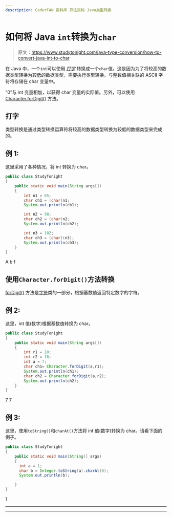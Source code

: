```yaml
---
description: CoderFAN 资料库 算法资料 Java类型转换
---
```


# 如何将 Java `int`转换为`char`

> 原文：<https://www.studytonight.com/java-type-conversion/how-to-convert-java-int-to-char>

在 Java 中，一个`int`可以使用 [*打字*](https://www.studytonight.com/java/type-casting-in-java.php) 转换成一个`char`值。这是因为为了将较高的数据类型转换为较低的数据类型，需要执行类型转换。与整数值相关联的 ASCII 字符将存储在 char 变量中。

“0”与 int 变量相加，以获得 char 变量的实际值。另外，可以使用 [Character.forDigit()](https://www.studytonight.com/java-wrapper-class/java-character-fordigit-method) 方法。

## 打字

类型转换是通过类型转换运算符将较高的数据类型转换为较低的数据类型来完成的。

## 例 1:

这里采用了各种情况，将 int 转换为 char。

```java
public class StudyTonight
{  
	public static void main(String args[])
	{  
		int n1 = 65;  
		char ch1 = (char)n1;  
		System.out.println(ch1);  

		int n2 = 98;    
		char ch2 = (char)n2;   
		System.out.println(ch2); 

		int n3 = 102;    
		char ch3 = (char)(n3);  
		System.out.println(ch3); 
	}
}
```

A
b
f

## 使用`Character.forDigit()`方法转换

[forDigit()](https://www.studytonight.com/java-wrapper-class/java-character-fordigit-method) 方法是[字符](https://www.studytonight.com/java/wrapper-class.php)类的一部分，根据基数值返回特定数字的字符。

## 例 2:

这里，int 值(数字)根据基数值转换为 char。

```java
public class StudyTonight
{  
	public static void main(String args[])
	{  
		int r1 = 10;
		int r2 = 16;
		int a = 7;   
		char ch1= Character.forDigit(a,r1);    
		System.out.println(ch1);
		char ch2 = Character.forDigit(a,r2);    
		System.out.println(ch2);
	}
}
```

7
7

## 例 3:

这里，使用`toString()`和`charAt()`方法将 int 值(数字)转换为 char。请看下面的例子。

```java
public class StudyTonight
{  
    public static void main(String[] args)
    {  
      int a = 1;
      char b = Integer.toString(a).charAt(0);
      System.out.println(b);

    }  
} 
```

1

* * *

* * *